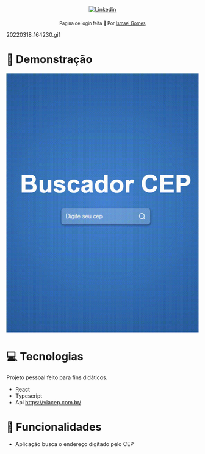 <p align="center">	
   <a href="https://www.linkedin.com/in/ismael-gomes-da-silva-a5a38b149/">
      <img alt="Linkedin" src="https://img.shields.io/badge/-Linkedin-5965e0?style=flat&logo=Linkedin&logoColor=white" />
   </a>
</p>


<div align="center">
  <sub>Pagina de login feita 💜  Por
    <a href="https://github.com/ismaelgomesdasilva">Ismael Gomes</a>       
  </sub>
</div>

20220318_164230.gif

# :eyes: Demonstração
 <img src="/src/20220318_164230.gif">

# :computer: Tecnologias
Projeto pessoal feito para fins didáticos. 

* React
* Typescript 
* Api https://viacep.com.br/
     

# :rocket: Funcionalidades

* Aplicação busca o endereço digitado pelo CEP
